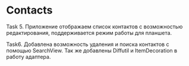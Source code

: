 # Contacts

Task 5.
Приложение отображаем список контактов с возможностью редактирования, поддерживается режим работы для планшета.

Task6.
Добавлена возможность удаления и поиска контактов с помощью SearchView. Так же добавлены Diffutil и ItemDecoration в работу адаптера.
